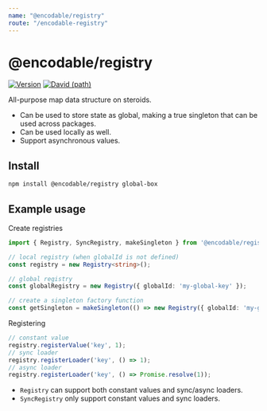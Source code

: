 ```yaml
---
name: "@encodable/registry"
route: "/encodable-registry"
---
```


# @encodable/registry

[![Version](https://img.shields.io/npm/v/@encodable/registry.svg?style=flat)](https://img.shields.io/npm/v/@encodable/registry.svg?style=flat)
[![David (path)](https://img.shields.io/david/kristw/encodable.svg?path=packages%2Fencodable-registry&style=flat-square)](https://david-dm.org/kristw/encodable?path=packages/encodable-registry)

All-purpose map data structure on steroids.

* Can be used to store state as global, making a true singleton that can be used across packages.
* Can be used locally as well.
* Support asynchronous values.

## Install

```sh
npm install @encodable/registry global-box
```

## Example usage

Create registries

```ts
import { Registry, SyncRegistry, makeSingleton } from '@encodable/registry';

// local registry (when globalId is not defined)
const registry = new Registry<string>();

// global registry
const globalRegistry = new Registry({ globalId: 'my-global-key' });

// create a singleton factory function
const getSingleton = makeSingleton(() => new Registry({ globalId: 'my-global-key' }));

```

Registering

```ts
// constant value
registry.registerValue('key', 1);
// sync loader
registry.registerLoader('key', () => 1);
// async loader
registry.registerLoader('key', () => Promise.resolve(1));
```

* `Registry` can support both constant values and sync/async loaders.
* `SyncRegistry` only support constant values and sync loaders.
